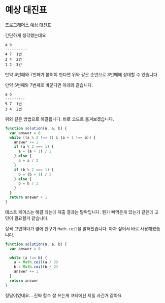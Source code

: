 # 예상 대진표

[프로그래머스 예상 대진표](https://school.programmers.co.kr/learn/courses/30/lessons/12985)

간단하게 생각했는데요

```
a b
----------
4 7  1번
2 4  2번
1 2  3번
```

만약 4번째와 7번째가 붙어야 한다면 위와 같은 순번으로 3번째에 상대할 수 있습니다.

만약 5번째와 7번째로 바꾼다면 아래와 같습니다.

```
a b
---------
5 7  1번
3 4  2번
```

위와 같은 방법으로 해결됩니다. 바로 코드로 옮겨보겠습니다.

```js
function solution(n, a, b) {
  var answer = 0
  while ((a % 2 !== 1) & (a + 1 !== b)) {
    answer += 1
    if (a % 2 === 1) {
      a = (a + 1) / 2
    } else {
      a = a / 2
    }
    if (b % 2 === 1) {
      b = (b + 1) / 2
    } else {
      b = b / 2
    }
  }
  return answer + 1
}
```

테스트 케이스는 해결 되는데 제출 결과는 탈락입니다. 뭔가 빼먹은게 있는거 같은데 고민이 필요할거 같습니다.

살짝 고민하다가 옆에 친구가 `Math.ceil`을 말해줬습니다. 아차 싶어서 바로 사용해봤습니다.

```js
function solution(n, a, b) {
  var answer = 0

  while (a !== b) {
    a = Math.ceil(a / 2)
    b = Math.ceil(b / 2)
    answer += 1
  }
  return answer
}
```

정답이었네요... 진짜 함수 잘 쓰는게 코테에선 제일 사긴거 같아요
